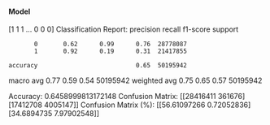 #### Model
[1 1 1 ... 0 0 0]
Classification Report:
              precision    recall  f1-score   support

           0       0.62      0.99      0.76  28778087
           1       0.92      0.19      0.31  21417855

    accuracy                           0.65  50195942
   macro avg       0.77      0.59      0.54  50195942
weighted avg       0.75      0.65      0.57  50195942

Accuracy: 0.6458999813172148
Confusion Matrix:
[[28416411   361676]
 [17412708  4005147]]
Confusion Matrix (%):
[[56.61097266  0.72052836]
 [34.6894735   7.97902548]]
